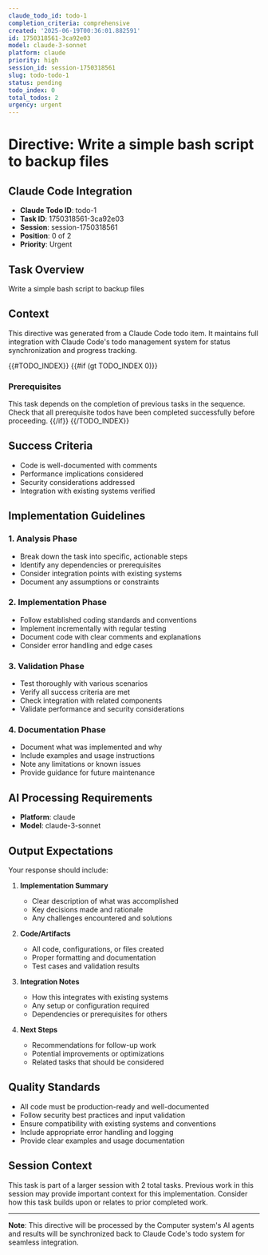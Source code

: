 ```yaml
---
claude_todo_id: todo-1
completion_criteria: comprehensive
created: '2025-06-19T00:36:01.882591'
id: 1750318561-3ca92e03
model: claude-3-sonnet
platform: claude
priority: high
session_id: session-1750318561
slug: todo-todo-1
status: pending
todo_index: 0
total_todos: 2
urgency: urgent
---
```


# Directive: Write a simple bash script to backup files

## Claude Code Integration
- **Claude Todo ID**: todo-1
- **Task ID**: 1750318561-3ca92e03
- **Session**: session-1750318561
- **Position**: 0 of 2
- **Priority**: Urgent

## Task Overview
Write a simple bash script to backup files

## Context
This directive was generated from a Claude Code todo item. It maintains full integration with Claude Code's todo management system for status synchronization and progress tracking.

{{#TODO_INDEX}}
{{#if (gt TODO_INDEX 0)}}
### Prerequisites
This task depends on the completion of previous tasks in the sequence. Check that all prerequisite todos have been completed successfully before proceeding.
{{/if}}
{{/TODO_INDEX}}

## Success Criteria
- Code is well-documented with comments
- Performance implications considered
- Security considerations addressed
- Integration with existing systems verified

## Implementation Guidelines

### 1. Analysis Phase
- Break down the task into specific, actionable steps
- Identify any dependencies or prerequisites  
- Consider integration points with existing systems
- Document any assumptions or constraints

### 2. Implementation Phase
- Follow established coding standards and conventions
- Implement incrementally with regular testing
- Document code with clear comments and explanations
- Consider error handling and edge cases

### 3. Validation Phase
- Test thoroughly with various scenarios
- Verify all success criteria are met
- Check integration with related components
- Validate performance and security considerations

### 4. Documentation Phase  
- Document what was implemented and why
- Include examples and usage instructions
- Note any limitations or known issues
- Provide guidance for future maintenance

## AI Processing Requirements
- **Platform**: claude
- **Model**: claude-3-sonnet

## Output Expectations
Your response should include:

1. **Implementation Summary**
   - Clear description of what was accomplished
   - Key decisions made and rationale
   - Any challenges encountered and solutions

2. **Code/Artifacts**
   - All code, configurations, or files created
   - Proper formatting and documentation
   - Test cases and validation results

3. **Integration Notes**
   - How this integrates with existing systems
   - Any setup or configuration required
   - Dependencies or prerequisites for others

4. **Next Steps**
   - Recommendations for follow-up work
   - Potential improvements or optimizations
   - Related tasks that should be considered

## Quality Standards
- All code must be production-ready and well-documented
- Follow security best practices and input validation
- Ensure compatibility with existing systems and conventions
- Include appropriate error handling and logging
- Provide clear examples and usage documentation

## Session Context
This task is part of a larger session with 2 total tasks. Previous work in this session may provide important context for this implementation. Consider how this task builds upon or relates to prior completed work.

---

**Note**: This directive will be processed by the Computer system's AI agents and results will be synchronized back to Claude Code's todo system for seamless integration.